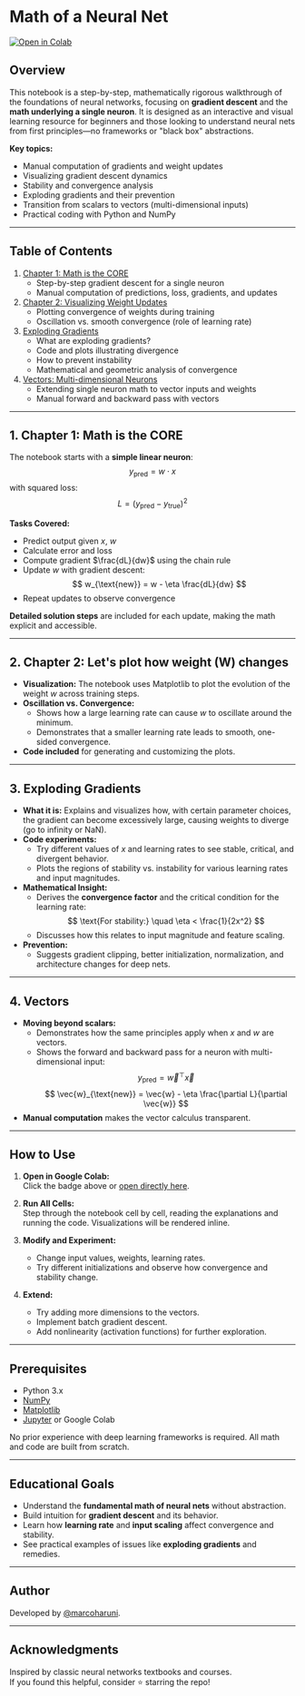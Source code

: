 # Math of a Neural Net

[![Open in Colab](https://colab.research.google.com/assets/colab-badge.svg)](https://colab.research.google.com/github/marcoharuni/Learn-Neural-Net/blob/main/Math%20of%20a%20neural%20net.ipynb)

## Overview

This notebook is a step-by-step, mathematically rigorous walkthrough of the foundations of neural networks, focusing on **gradient descent** and the **math underlying a single neuron**. It is designed as an interactive and visual learning resource for beginners and those looking to understand neural nets from first principles—no frameworks or "black box" abstractions.

**Key topics:**
- Manual computation of gradients and weight updates
- Visualizing gradient descent dynamics
- Stability and convergence analysis
- Exploding gradients and their prevention
- Transition from scalars to vectors (multi-dimensional inputs)
- Practical coding with Python and NumPy

---

## Table of Contents

1. [Chapter 1: Math is the CORE](#chapter-1-math-is-the-core)
    - Step-by-step gradient descent for a single neuron
    - Manual computation of predictions, loss, gradients, and updates
2. [Chapter 2: Visualizing Weight Updates](#chapter-2-lets-plot-how-weight-w-changes)
    - Plotting convergence of weights during training
    - Oscillation vs. smooth convergence (role of learning rate)
3. [Exploding Gradients](#exploding-gradients)
    - What are exploding gradients?
    - Code and plots illustrating divergence
    - How to prevent instability
    - Mathematical and geometric analysis of convergence
4. [Vectors: Multi-dimensional Neurons](#vectors)
    - Extending single neuron math to vector inputs and weights
    - Manual forward and backward pass with vectors

---

## 1. Chapter 1: Math is the CORE

The notebook starts with a **simple linear neuron**:  
$$ y_\text{pred} = w \cdot x $$
with squared loss:  
$$ L = (y_\text{pred} - y_\text{true})^2 $$

**Tasks Covered:**
- Predict output given $x$, $w$
- Calculate error and loss
- Compute gradient $\frac{dL}{dw}$ using the chain rule
- Update $w$ with gradient descent:  
  $$ w_{\text{new}} = w - \eta \frac{dL}{dw} $$
- Repeat updates to observe convergence

**Detailed solution steps** are included for each update, making the math explicit and accessible.

---

## 2. Chapter 2: Let's plot how weight (W) changes

- **Visualization:** The notebook uses Matplotlib to plot the evolution of the weight $w$ across training steps.
- **Oscillation vs. Convergence:**  
  - Shows how a large learning rate can cause $w$ to oscillate around the minimum.
  - Demonstrates that a smaller learning rate leads to smooth, one-sided convergence.
- **Code included** for generating and customizing the plots.

---

## 3. Exploding Gradients

- **What it is:** Explains and visualizes how, with certain parameter choices, the gradient can become excessively large, causing weights to diverge (go to infinity or NaN).
- **Code experiments:**  
  - Try different values of $x$ and learning rates to see stable, critical, and divergent behavior.
  - Plots the regions of stability vs. instability for various learning rates and input magnitudes.
- **Mathematical Insight:**  
  - Derives the **convergence factor** and the critical condition for the learning rate:  
    $$ \text{For stability:} \quad \eta < \frac{1}{2x^2} $$
  - Discusses how this relates to input magnitude and feature scaling.
- **Prevention:**  
  - Suggests gradient clipping, better initialization, normalization, and architecture changes for deep nets.

---

## 4. Vectors

- **Moving beyond scalars:**  
  - Demonstrates how the same principles apply when $x$ and $w$ are vectors.
  - Shows the forward and backward pass for a neuron with multi-dimensional input:
    $$ y_\text{pred} = \vec{w}^\top \vec{x} $$
    $$ \vec{w}_{\text{new}} = \vec{w} - \eta \frac{\partial L}{\partial \vec{w}} $$
- **Manual computation** makes the vector calculus transparent.

---

## How to Use

1. **Open in Google Colab:**  
   Click the badge above or [open directly here](https://colab.research.google.com/github/marcoharuni/Learn-Neural-Net/blob/main/Math%20of%20a%20neural%20net.ipynb).

2. **Run All Cells:**  
   Step through the notebook cell by cell, reading the explanations and running the code. Visualizations will be rendered inline.

3. **Modify and Experiment:**  
   - Change input values, weights, learning rates.
   - Try different initializations and observe how convergence and stability change.

4. **Extend:**  
   - Try adding more dimensions to the vectors.
   - Implement batch gradient descent.
   - Add nonlinearity (activation functions) for further exploration.

---

## Prerequisites

- Python 3.x
- [NumPy](https://numpy.org/)
- [Matplotlib](https://matplotlib.org/)
- [Jupyter](https://jupyter.org/) or Google Colab

No prior experience with deep learning frameworks is required. All math and code are built from scratch.

---

## Educational Goals

- Understand the **fundamental math of neural nets** without abstraction.
- Build intuition for **gradient descent** and its behavior.
- Learn how **learning rate** and **input scaling** affect convergence and stability.
- See practical examples of issues like **exploding gradients** and remedies.

---


## Author

Developed by [@marcoharuni](https://github.com/marcoharuni).

---

## Acknowledgments

Inspired by classic neural networks textbooks and courses.  
If you found this helpful, consider ⭐️ starring the repo!
